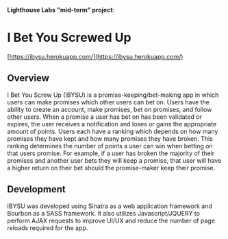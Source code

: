 **Lighthouse Labs "mid-term" project**:

I Bet You Screwed Up
====================

[https://ibysu.herokuapp.com/](https://ibysu.herokuapp.com/)

## Overview

I Bet You Screw Up (IBYSU) is a promise-keeping/bet-making app in which users can make promises which other users can bet on. Users have the ability to create an account, make promises, bet on promises, and follow other users. When a promise a user has bet on has been validated or expires, the user receives a notification and loses or gains the appropriate amount of points. Users each have a ranking which depends on how many promises they have kept and how many promises they have broken. This ranking determines the number of points a user can win when betting on that users promise. For example, if a user has broken the majority of their promises and another user bets they will keep a promise, that user will have a higher return on their bet should the promise-maker keep their promise. 

## Development

IBYSU was developed using Sinatra as a web application framework and Bourbon as a SASS framework. It also utilizes Javascript/JQUERY to perform AJAX requests to improve UI/UX and reduce the number of page reloads required for the app. 
